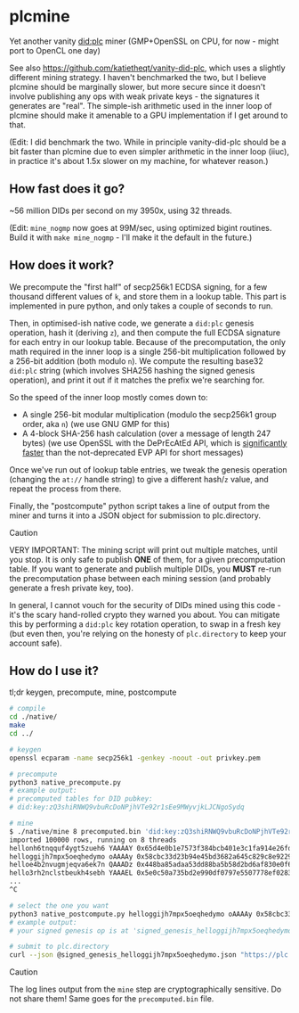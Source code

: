 # plcmine
Yet another vanity [did:plc](https://github.com/did-method-plc/did-method-plc) miner (GMP+OpenSSL on CPU, for now - might port to OpenCL one day)

See also https://github.com/katietheqt/vanity-did-plc, which uses a slightly different mining strategy. I haven't benchmarked the two, but I believe plcmine should be marginally slower, but more secure since it doesn't involve publishing any ops with weak private keys - the signatures it generates are "real". The  simple-ish arithmetic used in the inner loop of plcmine should make it amenable to a GPU implementation if I get around to that.

(Edit: I did benchmark the two. While in principle vanity-did-plc should be a bit faster than plcmine due to even simpler arithmetic in the inner loop (iiuc), in practice it's about 1.5x slower on my machine, for whatever reason.)

## How fast does it go?

~56 million DIDs per second on my 3950x, using 32 threads.

(Edit: `mine_nogmp` now goes at 99M/sec, using optimized bigint routines. Build it with `make mine_nogmp` - I'll make it the default in the future.)

## How does it work?

We precompute the "first half" of secp256k1 ECDSA signing, for a few thousand different values of `k`, and store them in a lookup table. This part is implemented in pure python, and only takes a couple of seconds to run.

Then, in optimised-ish native code, we generate a `did:plc` genesis operation, hash it (deriving `z`), and then compute the full ECDSA signature for each entry in our lookup table. Because of the precomputation, the only math required in the inner loop is a single 256-bit multiplication followed by a 256-bit addition (both modulo `n`). We compute the resulting base32 `did:plc` string (which involves SHA256 hashing the signed genesis operation), and print it out if it matches the prefix we're searching for.

So the speed of the inner loop mostly comes down to:

- A single 256-bit modular multiplication (modulo the secp256k1 group order, aka `n`) (we use GNU GMP for this)
- A 4-block SHA-256 hash calculation (over a message of length 247 bytes) (we use OpenSSL with the DePrEcAtEd API, which is [significantly faster](https://github.com/openssl/openssl/issues/19612) than the not-deprecated EVP API for short messages)

Once we've run out of lookup table entries, we tweak the genesis operation (changing the `at://` handle string) to give a different hash/`z` value, and repeat the process from there.

Finally, the "postcompute" python script takes a line of output from the miner and turns it into a JSON object for submission to plc.directory.

> [!CAUTION]
> VERY IMPORTANT: The mining script will print out multiple matches, until you stop. It is only safe to publish **ONE** of them, for a given precomputation table. If you want to generate and publish multiple DIDs, you **MUST** re-run the precomputation phase between each mining session (and probably generate a fresh private key, too).
>
> In general, I cannot vouch for the security of DIDs mined using this code - it's the scary hand-rolled crypto they warned you about. You can mitigate this by performing a `did:plc` key rotation operation, to swap in a fresh key (but even then, you're relying on the honesty of `plc.directory` to keep your account safe).

## How do I use it?

tl;dr keygen, precompute, mine, postcompute

```sh
# compile
cd ./native/
make
cd ../

# keygen
openssl ecparam -name secp256k1 -genkey -noout -out privkey.pem

# precompute
python3 native_precompute.py
# example output:
# precomputed tables for DID pubkey:
# did:key:zQ3shiRNWQ9vbuRcDoNPjhVTe92r1sEe9MWyvjkLJCNgoSydq

# mine
$ ./native/mine 8 precomputed.bin 'did:key:zQ3shiRNWQ9vbuRcDoNPjhVTe92r1sEe9MWyvjkLJCNgoSydq' 'hello'
imported 100000 rows, running on 8 threads
hellonh6tnqquf4ygt5zueh6 YAAAAY 0x65d4e0b1e7573f384bcb401e3c1fa914e26fdeb9c9a9c11b7215475b0abcdf1b
helloggijh7mpx5oeqhedymo oAAAAy 0x58cbc33d23b94e45bd3682a645c829c8e9229f7170d58f219e1642b367a8b876
helloe4b2nvugmjeqva6ek7n QAAADz 0x448ba85adaa53dd88ba5b58d2bd6af830e0f60a618b46b8abbaf435f03e3edb
hello3rh2nclstbeukh4sebh YAAAEL 0x5e0c50a735bd2e990df0797e5507778ef0283680f009f7f9e6454ae7bca6d6cf
...
^C

# select the one you want
python3 native_postcompute.py helloggijh7mpx5oeqhedymo oAAAAy 0x58cbc33d23b94e45bd3682a645c829c8e9229f7170d58f219e1642b367a8b876
# example output:
# your signed genesis op is at 'signed_genesis_helloggijh7mpx5oeqhedymo.json' and ready to be published

# submit to plc.directory
curl --json @signed_genesis_helloggijh7mpx5oeqhedymo.json "https://plc.directory/did:plc:helloggijh7mpx5oeqhedymo"
```

> [!CAUTION]
> The log lines output from the `mine` step are cryptographically sensitive. Do not share them! Same goes for the `precomputed.bin` file.
